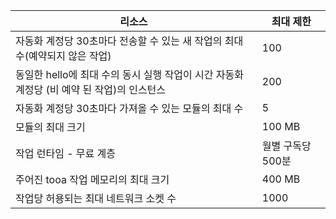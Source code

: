 | 리소스 | 최대 제한 |
| --- | --- |
| 자동화 계정당 30초마다 전송할 수 있는 새 작업의 최대 수(예약되지 않은 작업) |100 |
| 동일한 hello에 최대 수의 동시 실행 작업이 시간 자동화 계정당 (비 예약 된 작업)의 인스턴스 |200 |
| 자동화 계정당 30초마다 가져올 수 있는 모듈의 최대 수 |5 |
| 모듈의 최대 크기 |100 MB |
| 작업 런타임 - 무료 계층 |월별 구독당 500분 |
| 주어진 tooa 작업 메모리의 최대 크기 |400 MB |
| 작업당 허용되는 최대 네트워크 소켓 수 |1000 |

